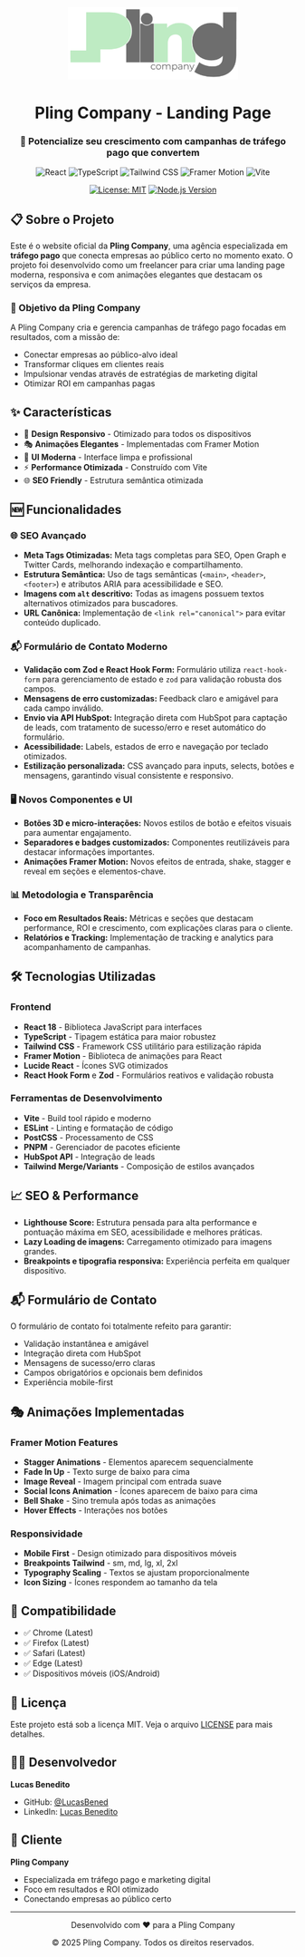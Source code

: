 <div align="center">
  <img src="./src/assets/logo_full.svg" alt="Pling Company Logo" width="300" />
  
  # Pling Company - Landing Page
  
  ### 🚀 Potencialize seu crescimento com campanhas de tráfego pago que convertem
  
  ![React](https://img.shields.io/badge/React-20232A?style=for-the-badge&logo=react&logoColor=61DAFB)
  ![TypeScript](https://img.shields.io/badge/TypeScript-007ACC?style=for-the-badge&logo=typescript&logoColor=white)
  ![Tailwind CSS](https://img.shields.io/badge/Tailwind_CSS-38B2AC?style=for-the-badge&logo=tailwind-css&logoColor=white)
  ![Framer Motion](https://img.shields.io/badge/Framer_Motion-0055FF?style=for-the-badge&logo=framer&logoColor=white)
  ![Vite](https://img.shields.io/badge/Vite-646CFF?style=for-the-badge&logo=vite&logoColor=white)
  
  [![License: MIT](https://img.shields.io/badge/License-MIT-yellow.svg)](https://opensource.org/licenses/MIT)
  [![Node.js Version](https://img.shields.io/badge/node-%3E%3D18.0.0-brightgreen)](https://nodejs.org/)

</div>

## 📋 Sobre o Projeto

Este é o website oficial da **Pling Company**, uma agência especializada em **tráfego pago** que conecta empresas ao público certo no momento exato. O projeto foi desenvolvido como um freelancer para criar uma landing page moderna, responsiva e com animações elegantes que destacam os serviços da empresa.

### 🎯 Objetivo da Pling Company

A Pling Company cria e gerencia campanhas de tráfego pago focadas em resultados, com a missão de:

- Conectar empresas ao público-alvo ideal
- Transformar cliques em clientes reais
- Impulsionar vendas através de estratégias de marketing digital
- Otimizar ROI em campanhas pagas

## ✨ Características

- 📱 **Design Responsivo** - Otimizado para todos os dispositivos
- 🎭 **Animações Elegantes** - Implementadas com Framer Motion
- 🎨 **UI Moderna** - Interface limpa e profissional
- ⚡ **Performance Otimizada** - Construído com Vite
- 🌐 **SEO Friendly** - Estrutura semântica otimizada

## 🆕 Funcionalidades 

### 🌐 SEO Avançado

- **Meta Tags Otimizadas:** Meta tags completas para SEO, Open Graph e Twitter Cards, melhorando indexação e compartilhamento.
- **Estrutura Semântica:** Uso de tags semânticas (`<main>`, `<header>`, `<footer>`) e atributos ARIA para acessibilidade e SEO.
- **Imagens com `alt` descritivo:** Todas as imagens possuem textos alternativos otimizados para buscadores.
- **URL Canônica:** Implementação de `<link rel="canonical">` para evitar conteúdo duplicado.

### 📬 Formulário de Contato Moderno

- **Validação com Zod e React Hook Form:** Formulário utiliza `react-hook-form` para gerenciamento de estado e `zod` para validação robusta dos campos.
- **Mensagens de erro customizadas:** Feedback claro e amigável para cada campo inválido.
- **Envio via API HubSpot:** Integração direta com HubSpot para captação de leads, com tratamento de sucesso/erro e reset automático do formulário.
- **Acessibilidade:** Labels, estados de erro e navegação por teclado otimizados.
- **Estilização personalizada:** CSS avançado para inputs, selects, botões e mensagens, garantindo visual consistente e responsivo.

### 🖥️ Novos Componentes e UI

- **Botões 3D e micro-interações:** Novos estilos de botão e efeitos visuais para aumentar engajamento.
- **Separadores e badges customizados:** Componentes reutilizáveis para destacar informações importantes.
- **Animações Framer Motion:** Novos efeitos de entrada, shake, stagger e reveal em seções e elementos-chave.

### 📊 Metodologia e Transparência

- **Foco em Resultados Reais:** Métricas e seções que destacam performance, ROI e crescimento, com explicações claras para o cliente.
- **Relatórios e Tracking:** Implementação de tracking e analytics para acompanhamento de campanhas.

## 🛠️ Tecnologias Utilizadas

### Frontend

- **React 18** - Biblioteca JavaScript para interfaces
- **TypeScript** - Tipagem estática para maior robustez
- **Tailwind CSS** - Framework CSS utilitário para estilização rápida
- **Framer Motion** - Biblioteca de animações para React
- **Lucide React** - Ícones SVG otimizados
- **React Hook Form** e **Zod** - Formulários reativos e validação robusta

### Ferramentas de Desenvolvimento

- **Vite** - Build tool rápido e moderno
- **ESLint** - Linting e formatação de código
- **PostCSS** - Processamento de CSS
- **PNPM** - Gerenciador de pacotes eficiente
- **HubSpot API** - Integração de leads
- **Tailwind Merge/Variants** - Composição de estilos avançados

## 📈 SEO & Performance

- **Lighthouse Score:** Estrutura pensada para alta performance e pontuação máxima em SEO, acessibilidade e melhores práticas.
- **Lazy Loading de imagens:** Carregamento otimizado para imagens grandes.
- **Breakpoints e tipografia responsiva:** Experiência perfeita em qualquer dispositivo.

## 📬 Formulário de Contato

O formulário de contato foi totalmente refeito para garantir:

- Validação instantânea e amigável
- Integração direta com HubSpot
- Mensagens de sucesso/erro claras
- Campos obrigatórios e opcionais bem definidos
- Experiência mobile-first

## 🎭 Animações Implementadas

### Framer Motion Features

- **Stagger Animations** - Elementos aparecem sequencialmente
- **Fade In Up** - Texto surge de baixo para cima
- **Image Reveal** - Imagem principal com entrada suave
- **Social Icons Animation** - Ícones aparecem de baixo para cima
- **Bell Shake** - Sino tremula após todas as animações
- **Hover Effects** - Interações nos botões

### Responsividade

- **Mobile First** - Design otimizado para dispositivos móveis
- **Breakpoints Tailwind** - sm, md, lg, xl, 2xl
- **Typography Scaling** - Textos se ajustam proporcionalmente
- **Icon Sizing** - Ícones respondem ao tamanho da tela

## 📱 Compatibilidade

- ✅ Chrome (Latest)
- ✅ Firefox (Latest)
- ✅ Safari (Latest)
- ✅ Edge (Latest)
- ✅ Dispositivos móveis (iOS/Android)

## 📄 Licença

Este projeto está sob a licença MIT. Veja o arquivo [LICENSE](LICENSE) para mais detalhes.

## 👨‍💻 Desenvolvedor

**Lucas Benedito**

- GitHub: [@LucasBened](https://github.com/LucasBened)
- LinkedIn: [Lucas Benedito](https://www.linkedin.com/in/lucas-benedito)

## 🏢 Cliente

**Pling Company**

- Especializada em tráfego pago e marketing digital
- Foco em resultados e ROI otimizado
- Conectando empresas ao público certo

---

<div align="center">
  <p>Desenvolvido com ❤️ para a Pling Company</p>
  <p>© 2025 Pling Company. Todos os direitos reservados.</p>
</div>

